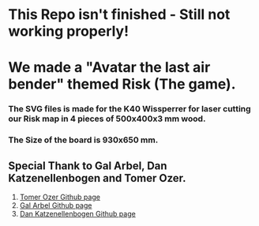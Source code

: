# This Repo isn't finished - Still not working properly!
# We made a "Avatar the last air bender" themed Risk (The game).
### The SVG files is made for the K40 Wissperrer for laser cutting our Risk map in 4 pieces of 500x400x3 mm wood.
### The Size of the board is 930x650 mm.

## Special Thank to Gal Arbel, Dan Katzenellenbogen and Tomer Ozer.
1. [Tomer Ozer Github page](https://github.com/TomerOzer)
2. [Gal Arbel Github page](https://github.com/galarb)
3. [Dan Katzenellenbogen Github page](https://github.com/Dan-Katzenellenbogen)
